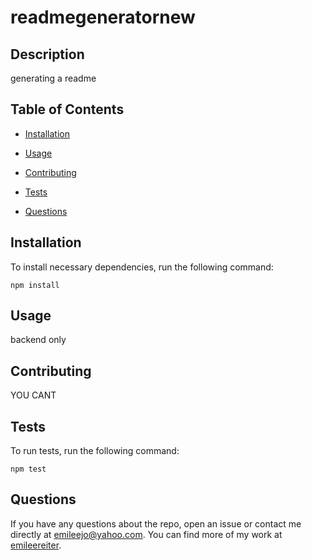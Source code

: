 # readmegeneratornew


## Description

generating a readme 

## Table of Contents 

* [Installation](#installation)

* [Usage](#usage)

* [Contributing](#contributing)

* [Tests](#tests)

* [Questions](#questions)

## Installation

To install necessary dependencies, run the following command:

```
npm install
```

## Usage

backend only


  
## Contributing

YOU CANT

## Tests

To run tests, run the following command:

```
npm test
```

## Questions

If you have any questions about the repo, open an issue or contact me directly at emileejo@yahoo.com.
 You can find more of my work at [emileereiter](https://github.com/emileereiter/).

